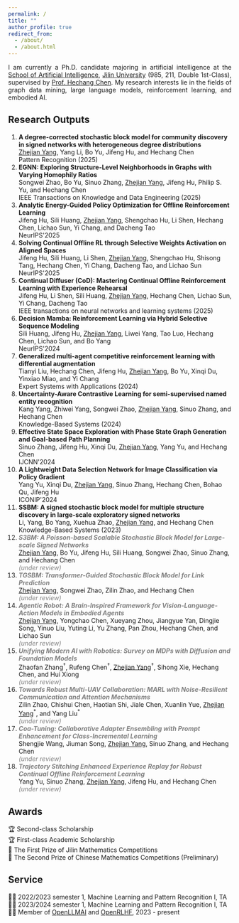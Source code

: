 ```yaml
---
permalink: /
title: ""
author_profile: true
redirect_from: 
  - /about/
  - /about.html
---
```


<p style="text-align: justify;">
I am currently a Ph.D. candidate majoring in artificial intelligence at the <a href="https://sai.jlu.edu.cn/">School of Artificial Intelligence</a>, <a href="https://www.jlu.edu.cn/">Jilin University</a>  (985, 211, Double 1st-Class), supervised by <a href="https://scholar.google.com/citations?hl=en&user=EezEcbgAAAAJ&view_op=list_works&sortby=pubdat">Prof. Hechang Chen</a>. My research interests lie in the fields of graph data mining, large language models, reinforcement learning, and embodied AI.
</p>

Research Outputs
------

<p style="text-align: justify;">
<ol>
<li> <b>A degree-corrected stochastic block model for community discovery in signed networks with heterogeneous degree distributions</b>
<br>
<u>Zhejian Yang</u>, Yang Li, Bo Yu, Jifeng Hu, and Hechang Chen
<br>
Pattern Recognition (2025)
</li>

<li>
<b>EGNN: Exploring Structure-Level Neighborhoods in Graphs with Varying Homophily Ratios</b>
<br>
Songwei Zhao, Bo Yu, Sinuo Zhang, <u>Zhejian Yang</u>, Jifeng Hu, Philip S. Yu, and Hechang Chen
<br>
IEEE Transactions on Knowledge and Data Engineering (2025)
</li>

<li>
<b>Analytic Energy-Guided Policy Optimization for Offline Reinforcement Learning</b>
<br>
Jifeng Hu, Sili Huang, <u>Zhejian Yang</u>, Shengchao Hu, Li Shen, Hechang Chen, Lichao Sun, Yi Chang, and Dacheng Tao
<br>
NeurIPS'2025
</li>

<li>
<b>Solving Continual Offline RL through Selective Weights Activation on Aligned Spaces </b>
<br>
Jifeng Hu, Sili Huang, Li Shen, <u>Zhejian Yang</u>, Shengchao Hu, Shisong Tang, Hechang Chen, Yi Chang, Dacheng Tao, and Lichao Sun
<br>
NeurIPS'2025
</li>

<li>
<b>Continual Diffuser (CoD): Mastering Continual Offline Reinforcement Learning with Experience Rehearsal </b>
<br>
Jifeng Hu, Li Shen, Sili Huang, <u>Zhejian Yang</u>, Hechang Chen, Lichao Sun, Yi Chang, Dacheng Tao
<br>
IEEE transactions on neural networks and learning systems (2025)
</li>

<li> <b>Decision Mamba: Reinforcement Learning via Hybrid Selective Sequence Modeling</b>
<br>
Sili Huang, Jifeng Hu, <u>Zhejian Yang</u>, Liwei Yang, Tao Luo, Hechang Chen, Lichao Sun, and Bo Yang
<br>
NeurIPS'2024
</li>

<li> <b>Generalized multi-agent competitive reinforcement learning with differential augmentation</b>
<br>
Tianyi Liu, Hechang Chen, Jifeng Hu, <u>Zhejian Yang</u>, Bo Yu, Xinqi Du, Yinxiao Miao, and Yi Chang
<br>
Expert Systems with Applications (2024)
</li>

<li> <b>Uncertainty-Aware Contrastive Learning for semi-supervised named entity recognition</b>
<br>
Kang Yang, Zhiwei Yang, Songwei Zhao, <u>Zhejian Yang</u>, Sinuo Zhang, and Hechang Chen
<br>
Knowledge-Based Systems (2024)
</li>

<li> <b>Effective State Space Exploration with Phase State Graph Generation and Goal-based Path Planning</b>
<br>
Sinuo Zhang, Jifeng Hu, Xinqi Du, <u>Zhejian Yang</u>, Yang Yu, and Hechang Chen
<br>
IJCNN'2024
</li>

<li> <b>A Lightweight Data Selection Network for Image Classification via Policy Gradient</b>
<br>
Yang Yu, Xinqi Du, <u>Zhejian Yang</u>, Sinuo Zhang, Hechang Chen, Bohao Qu, Jifeng Hu
<br>
ICONIP'2024
</li>

<li> <b>SSBM: A signed stochastic block model for multiple structure discovery in large-scale exploratory signed networks</b>
<br>
Li, Yang, Bo Yang, Xuehua Zhao, <u>Zhejian Yang</u>, and Hechang Chen
<br>
Knowledge-Based Systems (2023)
</li>

<li>
<span style="color: grey;">
<b><i>S3BM: A Poisson-based Scalable Stochastic Block Model for Large-scale Signed Networks</i></b></span>
<br>
<u>Zhejian Yang</u>, Bo Yu, Jifeng Hu, Sili Huang, Songwei Zhao, Sinuo Zhang, and Hechang Chen
<br>
<span style="color: grey;"><i>(under review)</i></span>
</li>

<li>
<span style="color: grey;">
<b><i>TGSBM: Transformer-Guided Stochastic Block Model for Link Prediction</i></b></span>
<br>
<u>Zhejian Yang</u>, Songwei Zhao, Zilin Zhao, and Hechang Chen
<br>
<span style="color: grey;"><i>(under review)</i></span>
</li>

<li>
<span style="color: grey;">
<b><i>Agentic Robot: A Brain-Inspired Framework for Vision-Language-Action Models in Embodied Agents</i></b></span>
<br>
<u>Zhejian Yang</u>, Yongchao Chen, Xueyang Zhou, Jiangyue Yan, Dingjie Song, Yinuo Liu, Yuting Li, Yu Zhang, Pan Zhou, Hechang Chen, and Lichao Sun
<br>
<span style="color: grey;"><i>(under review)</i></span>
</li>

<li>
<span style="color: grey;">
<b><i>Unifying Modern AI with Robotics: Survey on MDPs with Diffusion and Foundation Models</i></b></span>
<br>
Zhaofan Zhang<sup>†</sup>, Rufeng Chen<sup>†</sup>, <u>Zhejian Yang</u><sup>†</sup>, Sihong Xie, Hechang Chen, and Hui Xiong
<br>
<span style="color: grey;"><i>(under review)</i></span>
</li>

<li>
<span style="color: grey;">
<b><i>Towards Robust Multi-UAV Collaboration: MARL with Noise-Resilient Communication and Attention Mechanisms</i></b></span>
<br>
Zilin Zhao, Chishui Chen, Haotian Shi, Jiale Chen, Xuanlin Yue, <u>Zhejian Yang</u><sup>*</sup>, and Yang Liu<sup>*</sup>
<br>
<span style="color: grey;"><i>(under review)</i></span>
</li>

<li>
<span style="color: grey;">
<b><i>Coa-Tuning: Collaborative Adapter Ensembling with Prompt Enhancement for Class-Incremental Learning</i></b></span>
<br>
Shengjie Wang, Jiuman Song, <u>Zhejian Yang</u>, Sinuo Zhang, and Hechang Chen
<br>
<span style="color: grey;"><i>(under review)</i></span>
</li>

<li>
<span style="color: grey;">
<b><i>Trajectory Stitching Enhanced Experience Replay for Robust Continual Offline Reinforcement Learning</i></b></span>
<br>
Yang Yu, Sinuo Zhang, <u>Zhejian Yang</u>, Jifeng Hu, and Hechang Chen
<br>
<span style="color: grey;"><i>(under review)</i></span>
</li>
</ol>
</p>

Awards
------

<p style="text-align: justify;">
🏆 Second-class Scholarship
<br>
🏆 First-class Academic Scholarship
<br>
🏅 The First Prize of Jilin Mathematics Competitions
<br>
🏅 The Second Prize of Chinese Mathematics Competitions (Preliminary)
</p>

Service
------

<p style="text-align: justify;">
👨‍🏫 2022/2023 semester 1, Machine Learning and Pattern Recognition I, TA
<br>
👨‍🏫 2023/2024 semester 1, Machine Learning and Pattern Recognition I, TA
<br>
👨‍🏫 Member of <a href="https://github.com/OpenLLMAI/">OpenLLMAI</a> and <a href="https://github.com/OpenRLHF/">OpenRLHF</a>, 2023 - present
</p>
